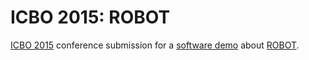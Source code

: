 # ICBO 2015: ROBOT

[ICBO 2015](http://icbo2015.fc.ul.pt) conference submission for a [software demo](http://icbo2015.fc.ul.pt/callposters.html) about [ROBOT](https://github.com/ontodev/robot).

